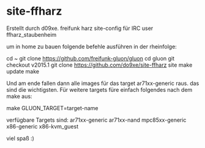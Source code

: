 # site-ffharz
Erstellt durch d09xe.
freifunk harz site-config für IRC user ffharz_staubenheim

um in home zu bauen folgende befehle ausführen in der rheinfolge:

cd ~
git clone https://github.com/freifunk-gluon/gluon
cd gluon
git checkout v2015.1
git clone https://github.com/do9xe/site-ffharz site
make update
make


Und am ende fallen dann alle images für das target ar71xx-generic raus. das sind die wichtigsten.
Für weitere targets füre einfach folgendes nach dem make aus:

make GLUON_TARGET=target-name

verfügbare Targets sind:
ar71xx-generic
ar71xx-nand
mpc85xx-generic
x86-generic
x86-kvm_guest

viel spaß :)
